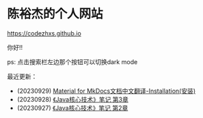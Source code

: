 # 陈裕杰的个人网站

<https://codezhxs.github.io>

你好!!

ps: 点击搜索栏左边那个按钮可以切换dark mode

最近更新：

- (20230929) [Material for MkDocs文档中文翻译-Installation(安装)](https://codezhxs.github.io/website/mkdocs_ch/GettingStart/Installation/)
- (20230928) [《Java核心技术》笔记 第3章](https://codezhxs.github.io/dev/java/CoreJava/)
- (20230927) [《Java核心技术》笔记 第2章](https://codezhxs.github.io/dev/java/CoreJava/)


